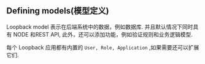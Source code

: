 ## Defining models(模型定义)

Loopback model 表示在后端系统中的数据，例如数据库. 并且默认情况下同时具有 NODE 和REST API,
此外，还可以添加功能，例如验证规则和业务逻辑模型.  

每个 Loopback 应用都有内置的 `User, Role, Application` ,如果需要还可以扩展它们.  
